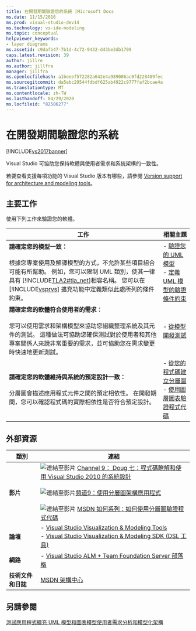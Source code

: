 ```yaml
---
title: 在開發期間驗證您的系統 |Microsoft Docs
ms.date: 11/15/2016
ms.prod: visual-studio-dev14
ms.technology: vs-ide-modeling
ms.topic: conceptual
helpviewer_keywords:
- layer diagrams
ms.assetid: c9dafb47-7b1d-4c72-9432-d43be3db1799
caps.latest.revision: 39
author: jillre
ms.author: jillfra
manager: jillfra
ms.openlocfilehash: a1beeef572282a642e4a989086ac0fd228409fec
ms.sourcegitcommit: da5ebc29544fdbdf625ab4922c9777faf2bcae4a
ms.translationtype: MT
ms.contentlocale: zh-TW
ms.lasthandoff: 04/29/2020
ms.locfileid: "82586277"
---
```

# <a name="validate-your-system-during-development"></a>在開發期間驗證您的系統
[!INCLUDE[vs2017banner](../includes/vs2017banner.md)]

Visual Studio 可協助您保持軟體與使用者需求和系統架構的一致性。

 若要查看支援每項功能的 Visual Studio 版本有哪些，請參閱 [Version support for architecture and modeling tools](../modeling/what-s-new-for-design-in-visual-studio.md#VersionSupport)。

## <a name="key-tasks"></a>主要工作
 使用下列工作來驗證您的軟體。

|**工作**|**相關主題**|
|---------------|---------------------------|
|**請確定您的模型一致：**<br /><br /> 根據您專案使用及解譯模型的方式，不允許某些項目組合可能有所幫助。 例如，您可以限制 UML 類別，使其一律具有 [!INCLUDE[TLA2#tla_net](../includes/tla2sharptla-net-md.md)]相容名稱。 您可以在 [!INCLUDE[vsprvs](../includes/vsprvs-md.md)] 擴充功能中定義類似此處所列的條件約束。|-   [驗證您的 UML 模型](../modeling/validate-your-uml-model.md)<br />-   [定義 UML 模型的驗證條件約束](../modeling/define-validation-constraints-for-uml-models.md)|
|**請確定您的軟體符合使用者的需求**：<br /><br /> 您可以使用需求和架構模型來協助您組織整理系統及其元件的測試。 這種做法可協助您確保測試對於使用者和其他專案關係人來說非常重要的需求，並可協助您在需求變更時快速地更新測試。|-   [從模型開發測試](../modeling/develop-tests-from-a-model.md)|
|**請確定您的軟體維持與系統的預定設計一致：**<br /><br /> 分層圖會描述應用程式元件之間的預定相依性。 在開發期間，您可以確認程式碼的實際相依性是否符合預定設計。|-   [從您的程式碼建立分層圖](../modeling/create-layer-diagrams-from-your-code.md)<br />-   [使用圖層圖表驗證程式代碼](../modeling/validate-code-with-layer-diagrams.md)|

## <a name="external-resources"></a>外部資源

|**類別**|**連結**|
|------------------|---------------|
|**影片**|![連結至影片](../data-tools/media/playvideo.gif "PlayVideo") [Channel 9： Doug 七：程式碼瞭解和使用 Visual Studio 2010 的系統設計](https://channel9.msdn.com/shows/VS2010Launch/Doug-Seven-Code-Understanding-and-Systems-Design-with-Visual-Studio-2010)<br /><br /> ![連結至影片](../data-tools/media/playvideo.gif "PlayVideo")[頻道9：使用分層圖架構應用程式](https://channel9.msdn.com/posts/clinted/UML-with-VS-2010-Part-5-Architecting-an-Application)<br /><br /> ![連結至影片](../data-tools/media/playvideo.gif "PlayVideo") [MSDN 如何系列：如何使用分層圖驗證程式代碼](https://msdn.microsoft.com/vstudio/gg501755)|
|**論壇**|-   [Visual Studio Visualization & Modeling Tools](https://social.msdn.microsoft.com/Forums/en-US/home?forum=vsarch)<br />-   [Visual Studio Visualization & Modeling SDK (DSL 工具)](https://social.msdn.microsoft.com/Forums/home?forum=dslvsarchx)|
|**網路**|-   [Visual Studio ALM + Team Foundation Server 部落格](https://devblogs.microsoft.com/devops/welcome-to-the-visual-studio-alm-team-foundation-server-blog/)|
|**技術文件和日誌**|[MSDN 架構中心](https://msdn.microsoft.com/architecture/default.aspx)|

## <a name="see-also"></a>另請參閱
 [測試應用程式](https://msdn.microsoft.com/library/796b7d6d-ad45-4772-9719-55eaf5490dac)[擴充 UML 模型和圖表](../modeling/extend-uml-models-and-diagrams.md)[模型使用者需求](../modeling/model-user-requirements.md)[分析和模型化架構](../modeling/analyze-and-model-your-architecture.md)
